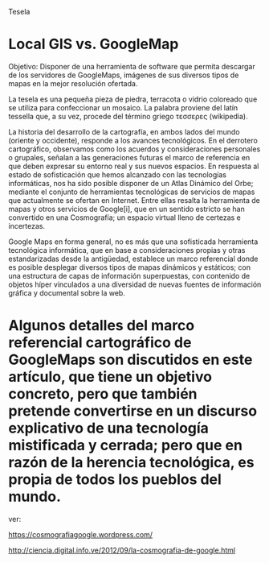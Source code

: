 Tesela 

Local GIS vs. GoogleMap
====
Objetivo: Disponer de una herramienta de software que permita descargar de los servidores de GoogleMaps, imágenes de sus diversos tipos de mapas en la mejor resolución ofertada.

La tesela es una pequeña pieza de piedra, terracota o vidrio coloreado que se utiliza para confeccionar un mosaico. La palabra proviene del latín tessella que, a su vez, procede del término griego τεσσερες (wikipedia).

La historia del desarrollo de la cartografía, en ambos lados del mundo (oriente y occidente), responde a los avances tecnológicos. En el derrotero cartográfico, observamos como los acuerdos y consideraciones personales o grupales, señalan a las generaciones futuras el marco de referencia en que deben expresar su entorno real y sus nuevos espacios. En respuesta al estado de sofisticación que hemos alcanzado con las tecnologías informáticas, nos ha sido posible disponer de un Atlas Dinámico del Orbe; mediante el conjunto de herramientas tecnológicas de servicios de mapas que actualmente se ofertan en Internet. Entre ellas resalta la herramienta de mapas y otros servicios de Google[i], que en un sentido estricto se han convertido en una Cosmografía; un espacio virtual lleno de certezas e incertezas.

Google Maps en forma general, no es más que una sofisticada herramienta tecnológica informática, que en base a consideraciones propias y otras estandarizadas desde la antigüedad, establece un marco referencial donde es posible desplegar diversos tipos de mapas dinámicos y estáticos; con una estructura de capas de información superpuestas, con contenido de objetos híper vinculados a una diversidad de nuevas fuentes de información gráfica y documental sobre la web. 

Algunos detalles del marco referencial cartográfico de GoogleMaps son discutidos en este artículo, que tiene un  objetivo concreto, pero que también pretende convertirse en un discurso explicativo de una tecnología mistificada y cerrada; pero que en razón de la herencia tecnológica, es propia de todos los pueblos del mundo.
====
ver: 

https://cosmografiagoogle.wordpress.com/

http://ciencia.digital.info.ve/2012/09/la-cosmografia-de-google.html
